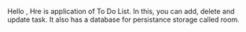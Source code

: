 Hello , Hre is application of To Do List. In this, you can add, delete and update task. It also has a database for persistance storage called room. 
